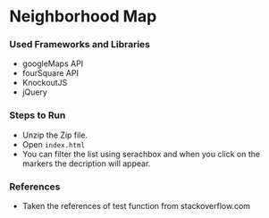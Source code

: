 # Neighborhood Map

### Used Frameworks and Libraries
* googleMaps API
* fourSquare API
* KnockoutJS
* jQuery

### Steps to Run
* Unzip the Zip file.
* Open `index.html`
* You can filter the list using serachbox and when you click on the markers the decription will appear.

### References
* Taken the references of test function from stackoverflow.com